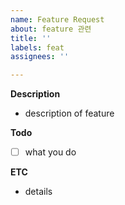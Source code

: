 ```yaml
---
name: Feature Request
about: feature 관련
title: ''
labels: feat
assignees: ''

---
```


**Description**
- description of feature

**Todo**
- [ ] what you do

**ETC**
- details
